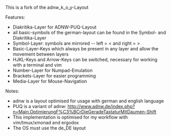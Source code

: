 This is a fork of the adnw_k_o_y-Layout

Features:
- Diakritika-Layer for ADNW-PUQ-Layout
- all basic-symbols of the german-layout can be found in the Symbol- and Diakritika-Layer
- Symbol-Layer: symbols are mirrored -- left = <  and right =  >
- Basic-Layer-Keys which always be present in any layer and allow the movement between layers
- HJKL-Keys and Arrow-Keys can be switched, necessary for working with a terminal and vim
- Number-Layer for Numpad-Emulation
- Brackets-Layer for easier programming
- Media-Layer for Mouse-Navigation 

Notes:
- adnw is a layout optimised for usage with german and english language
- PUQ is a variant of adnw: http://www.adnw.de/index.php?n=Main.OptimierungF%C3%BCrDieGeradeTastaturMitDaumen-Shift 
- This implementation is optimised for my workflow with vim/tmux/xmonad and ergodox
- The OS must use the de_DE layout
